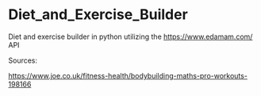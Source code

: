 # Diet_and_Exercise_Builder
Diet and exercise builder in python utilizing the https://www.edamam.com/ API 


Sources:

https://www.joe.co.uk/fitness-health/bodybuilding-maths-pro-workouts-198166